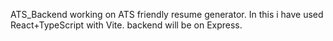 
ATS_Backend
working on ATS friendly resume generator. In this i have used React+TypeScript with Vite. backend will be on Express.
